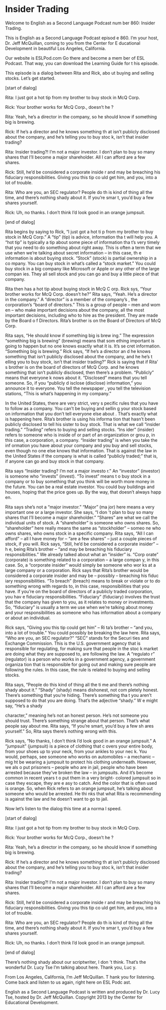 # Insider Trading

Welcome to English as a Second Language Podcast num ber 860: Insider Trading. 

This is English as a Second Language Podcast episod e 860. I’m your host, Dr. Jeff McQuillan, coming to you from the Center for E ducational Development in beautiful Los Angeles, California.  

Our website is ESLPod.com Go there and become a mem ber of ESL Podcast. That way, you can download the Learning Guide for t his episode. 

This episode is a dialog between Rita and Rick, abo ut buying and selling stocks. Let’s get started. 

[start of dialog] 

Rita:  I just got a hot tip from my brother to buy stock in McQ Corp.   

Rick:  Your brother works for McQ Corp., doesn’t he ? 

Rita:  Yeah, he’s a director in the company, so he should know if something big is brewing.   

Rick:  If he’s a director and he knows something th at isn’t publicly disclosed about the company, and he’s telling you to buy stoc k, isn’t that insider trading? 

Rita:  Insider trading?!  I’m not a major investor.   I don’t plan to buy so many shares that I’ll become a major shareholder.  All I  can afford are a few shares. 

Rick:  Still, he’d be considered a corporate inside r and may be breaching his fiduciary responsibilities.  Giving you this tip co uld get him, and you, into a lot of trouble. 

Rita:  Who are you, an SEC regulator?  People do th is kind of thing all the time, and there’s nothing shady about it.  If you’re smar t, you’d buy a few shares yourself. 

Rick:  Uh, no thanks.  I don’t think I’d look good in an orange jumpsuit.   

[end of dialog] 

Rita begins by saying to Rick, “I just got a hot ti p from my brother to buy stock in McQ Corp.” A “tip” (tip) is advice, information tha t will help you. A “hot tip” is typically a tip about some piece of information tha t’s very timely that you need to do something about right away. This is often a term  that we use when we’re talking about secret information – in this case, th e information is about buying stock. “Stock” (stock) is partial ownership in a co mpany. You can buy stock in what’s called a “stock market.” You could buy stock  in a big company like Microsoft or Apple or any other of the large compan ies. They all sell stock and you can go and buy a little piece of that company. 

Rita then has a hot tip about buying stock in McQ C orp. Rick sys, “Your brother works for McQ Corp. doesn’t he?” Rita says, “Yeah. He’s a director in the company.” A “director” is a member of the company’s , the corporation’s “board of directors.” This is a group of people – men and wom en – who make important decisions about the company, all the most important  decisions, including who to hire as the president. They are made by the Board o f Directors. Rita’s brother is on the Board of Directors of McQ Corp.  

Rita says, “He should know if something big is brew ing.” The expression “something big is brewing” (brewing) means that som ething important is going to happen but no one knows exactly what it is. It’s se cret information. “Something big is brewing.”  Rick says, “If he’s a director an d he knows something that isn’t publicly disclosed about the company, and he he’s t elling you to buy stock, isn’t that insider trading?” Rick is saying that if Rita’ s brother is on the board of directors of McQ Corp. and he knows something that isn’t publicly disclosed, then there’s a problem. “Publicly” means that everyone k nows about it. “Disclosed” means that you tell someone. So, if you “publicly d isclose (disclose) information,” you announce it to everyone. You tell the newspaper , you tell the television stations, “This is what’s happening in my company.”   

In the United States, there are very strict, very s pecific rules that you have to follow as a company. You can’t be buying and sellin g your stock based on information that you don’t tell everyone else about . That’s exactly what is happening here. Rita’s brother is using his informa tion that hasn’t been publicly disclosed to tell his sister to buy stock. That is what we call “insider trading.” “Trading” refers to buying and selling stocks. “Ins ider” (insider) refers to someone who is inside of or part of an organization or grou p, in this case, a corporation, a company. “Insider trading” is when you take the inf ormation you have about your company and you buy and sell stocks, even though no  one else knows that information. That is against the law in the United States if the company is what is called “publicly traded;” that is, if anyone can go  and buy stock in that company.  

Rita says “Insider trading? I’m not a major investo r.” An “investor” (investor) is someone who “invests” (invest). “To invest” means t o buy stock in a company or to buy something that you think will be worth more money in the future. You can be a real estate investor. You could buy buildings and houses, hoping that the price goes up. By the way, that doesn’t always happ en.  

Rita says she’s not a “major investor.” “Major” (ma jor) here means a very important one or a large investor. She says, “I don ’t plan to buy so many shares that I’ll become a major shareholder.” “Shares” are  what we call the individual units of stock. A “shareholder” is someone who owns  shares. So, “shareholder” here really means the same as “stockholder” – someo ne who owns shares, who owns stock in a specific company. Rita says, “All I  can afford” – all I have money for – “are a few shares” – just a couple pieces of stock, if you will. Rick says, “Still, he’d be considered a corporate insider” – h e, being Rita’s brother – “and may be breaching his fiduciary responsibilities.” We already talked about what an “insider” is. “Corp orate” (corporate) is something related to a corporation – a large compan y, in this case. So, a “corporate insider” would simply be someone who wor ks at a large company or a corporation. Rick says that Rita’s brother would be  considered a corporate insider and may be – possibly – breaching his fiduc iary responsibilities. “To breach” (breach) means to break or violate or to do  something wrong with regards to, in this case, responsibilities that you  have. If you’re on the board of directors of a publicly traded corporation, you hav e fiduciary responsibilities. “Fiduciary” (fiduciary) involves the trust that the  company has given to you, as it relates to money or investments. So, “fiduciary” is  usually a term we use when we’re talking about money and your responsibilities  as someone who has information about a company or about an individual.   

Rick says, “Giving you this tip could get him” – Ri ta’s brother – “and you, into a lot of trouble.” You could possibly be breaking the  law here. Rita says, “Who are you, an SEC regulator?” “SEC” stands for the Securi ties and Exchange Commission. This is the U.S. government agency that  is responsible for regulating, for making sure that people in the stoc k market are doing what they are supposed to, are following the law. A “regulato r” (regulator) is a person who works in a government agency, a government organiza tion that is responsible for going out and making sure people are following the rules. In this case, the rule is related to buying and selling stocks.  

Rita says, “People do this kind of thing all the ti me and there’s nothing shady about it.” “Shady” (shady) means dishonest, not com pletely honest. There’s something that you’re hiding. There’s something tha t you aren’t supposed to do that you are doing. That’s the adjective “shady.” W e might say, “He’s a shady  

character,” meaning he’s not an honest person. He’s  not someone you should trust. There’s something strange about that person.  That’s what people say about me. Rita says, “If you’re smart, you’d buy a few sh ares yourself.” So, Rita says there’s nothing wrong with this.  

Rick says, “No thanks, I don’t think I’d look good in an orange jumpsuit.” A “jumpsuit” (jumpsuit) is a piece of clothing that c overs your entire body, from your shoes up to your neck, from your ankles to your nec k. You would, perhaps, see someone who works on automobiles – a mechanic – mig ht be wearing a jumpsuit to protect his clothing underneath. However, we als o put prisoners – people who are in jail, people who have been arrested because they’ve broken the law – in jumpsuits. And it’s become common in recent years t o put them in a very bright- colored jumpsuit so in case they escape, they are e asy to catch. And the color that is often used is orange. So, when Rick refers to an orange jumpsuit, he’s talking about someone who would be arrested. He thi nks that what Rita is recommending is against the law and he doesn’t want  to go to jail. 

Now let’s listen to the dialog this time at a norma l speed. 

[start of dialog] 

Rita:  I just got a hot tip from my brother to buy stock in McQ Corp.   

Rick:  Your brother works for McQ Corp., doesn’t he ? 

Rita:  Yeah, he’s a director in the company, so he should know if something big is brewing.   

Rick:  If he’s a director and he knows something th at isn’t publicly disclosed about the company, and he’s telling you to buy stoc k, isn’t that insider trading? 

Rita:  Insider trading?!  I’m not a major investor.   I don’t plan to buy so many shares that I’ll become a major shareholder.  All I  can afford are a few shares. 

Rick:  Still, he’d be considered a corporate inside r and may be breaching his fiduciary responsibilities.  Giving you this tip co uld get him, and you, into a lot of trouble. 

Rita:  Who are you, an SEC regulator?  People do th is kind of thing all the time, and there’s nothing shady about it.  If you’re smar t, you’d buy a few shares yourself. 

Rick:  Uh, no thanks.  I don’t think I’d look good in an orange jumpsuit.   

[end of dialog] 

There’s nothing shady about our scriptwriter, I don ’t think. That’s the wonderful Dr. Lucy Tse I’m talking about here. Thank you, Luc y. 

From Los Angeles, California, I’m Jeff McQuillan. T hank you for listening. Come back and listen to us again, right here on ESL Podc ast. 

English as a Second Language Podcast is written and  produced by Dr. Lucy Tse, hosted by Dr. Jeff McQuillan. Copyright 2013 by the  Center for Educational Development.

